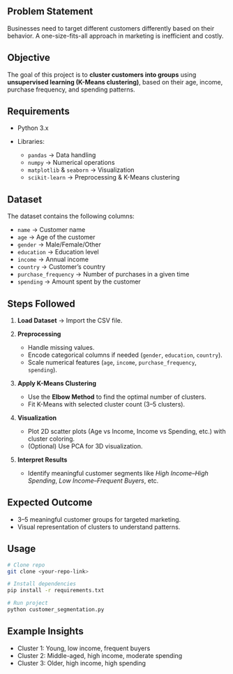 

## Problem Statement

Businesses need to target different customers differently based on their behavior. A one-size-fits-all approach in marketing is inefficient and costly.

## Objective

The goal of this project is to **cluster customers into groups** using **unsupervised learning (K-Means clustering)**, based on their age, income, purchase frequency, and spending patterns.

## Requirements

* Python 3.x
* Libraries:

  * `pandas` → Data handling
  * `numpy` → Numerical operations
  * `matplotlib` & `seaborn` → Visualization
  * `scikit-learn` → Preprocessing & K-Means clustering

## Dataset

The dataset contains the following columns:

* `name` → Customer name
* `age` → Age of the customer
* `gender` → Male/Female/Other
* `education` → Education level
* `income` → Annual income
* `country` → Customer’s country
* `purchase_frequency` → Number of purchases in a given time
* `spending` → Amount spent by the customer

## Steps Followed

1. **Load Dataset** → Import the CSV file.
2. **Preprocessing**

   * Handle missing values.
   * Encode categorical columns if needed (`gender`, `education`, `country`).
   * Scale numerical features (`age`, `income`, `purchase_frequency`, `spending`).
3. **Apply K-Means Clustering**

   * Use the **Elbow Method** to find the optimal number of clusters.
   * Fit K-Means with selected cluster count (3–5 clusters).
4. **Visualization**

   * Plot 2D scatter plots (Age vs Income, Income vs Spending, etc.) with cluster coloring.
   * (Optional) Use PCA for 3D visualization.
5. **Interpret Results**

   * Identify meaningful customer segments like *High Income–High Spending*, *Low Income–Frequent Buyers*, etc.

## Expected Outcome

* 3–5 meaningful customer groups for targeted marketing.
* Visual representation of clusters to understand patterns.

## Usage

```bash
# Clone repo
git clone <your-repo-link>

# Install dependencies
pip install -r requirements.txt

# Run project
python customer_segmentation.py
```

## Example Insights

* Cluster 1: Young, low income, frequent buyers
* Cluster 2: Middle-aged, high income, moderate spending
* Cluster 3: Older, high income, high spending


